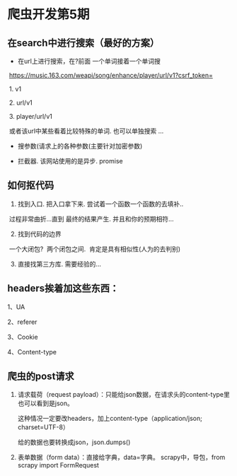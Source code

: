 # 爬虫开发第5期

## 在search中进行搜索（最好的方案）

- 在url上进行搜索，在?前面 一个单词接着一个单词搜

​            https://music.163.com/weapi/song/enhance/player/url/v1?csrf_token=

​            1. v1

​            2. url/v1

​            3. player/url/v1


​            或者该url中某些看着比较特殊的单词. 也可以单独搜索 ...

- 搜参数(请求上的各种参数(主要针对加密参数)

- 拦截器. 该网站使用的是异步. promise


## 如何抠代码

1. 找到入口. 把入口拿下来. 尝试着一个函数一个函数的去填补..

​		过程非常曲折...直到 最终的结果产生. 并且和你的预期相符...

2. 找到代码的边界

​		一个大闭包?
​		两个闭包之间.
​		肯定是具有相似性(人为的去判别)

3. 直接找第三方库. 需要经验的...

## headers挨着加这些东西：

1、UA

2、referer

3、Cookie

4、Content-type

## 爬虫的post请求

1. 请求载荷（request payload）：只能给json数据，在请求头的content-type里也可以看到是json。

   这种情况一定要改headers，加上content-type（application/json; charset=UTF-8）

   给的数据也要转换成json，json.dumps()

2. 表单数据（form data）：直接给字典，data=字典。
   scrapy中，导包，from scrapy import FormRequest
